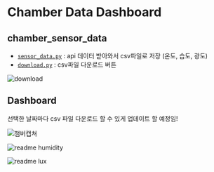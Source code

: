 # Chamber Data Dashboard

## chamber_sensor_data

* [`sensor_data.py`]('./chamber_seonsor_data/sensor_data.py') : api 데이터 받아와서 csv파일로 저장 (온도, 습도, 광도)
* [`download.py`]('./chamber_sensor_data/download.py') : csv파일 다운로드 버튼 

![download](https://github.com/danuni29/chamber-sensor-data/assets/117696370/d931c7e6-9dba-4130-99d0-7acf09b58bce)

## Dashboard

선택한 날짜마다 csv 파일 다운로드 할 수 있게 업데이트 할 예정임!

![챔버캡쳐](https://github.com/danuni29/chamber-sensor-data/assets/117696370/4c8e27e5-f219-4bba-8387-346a37c3568b)

![readme humidity](https://github.com/danuni29/chamber-sensor-data/assets/117696370/7fc6eb5a-1397-4de1-9a00-c49ca9aab00c)

![readme lux](https://github.com/danuni29/chamber-sensor-data/assets/117696370/70ce6a75-96d7-42dd-98c2-a8eb41afdf9a)

[//]: # ()
[//]: # (![humidity]&#40;https://github.com/danuni29/chamber-sensor-data/assets/117696370/281ee898-d1fa-46e3-8ba3-2f678874a345&#41;)

[//]: # ()
[//]: # (![lux]&#40;https://github.com/danuni29/chamber-sensor-data/assets/117696370/ca3494f4-61ba-44fe-9013-9a2524172bbb&#41;)
